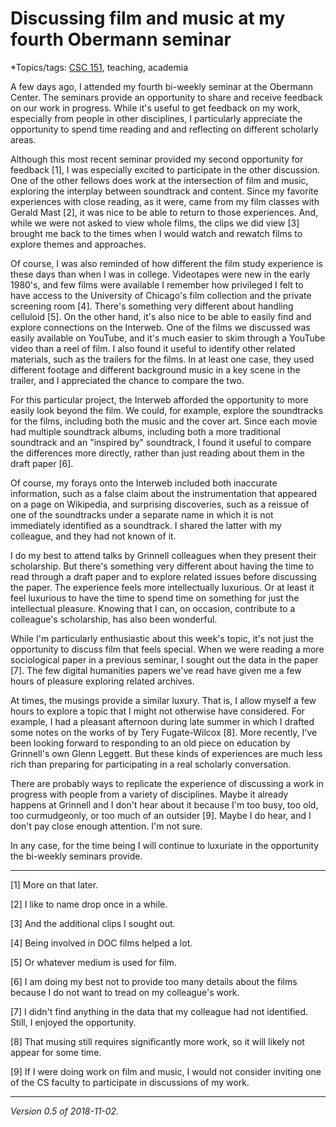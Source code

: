 Discussing film and music at my fourth Obermann seminar
=======================================================

*Topics/tags: [CSC 151](index-151), teaching, academia 

A few days ago, I attended my fourth bi-weekly seminar at the Obermann
Center.  The seminars provide an opportunity to share and receive feedback
on our work in progress.  While it's useful to get feedback on my work,
especially from people in other disciplines, I particularly appreciate
the opportunity to spend time reading and and reflecting on different
scholarly areas.

Although this most recent seminar provided my second opportunity for
feedback [1], I was especially excited to participate in the other
discussion.  One of the other fellows does work at the intersection of
film and music, exploring the interplay between soundtrack and content.
Since my favorite experiences with close reading, as it were, came from
my film classes with Gerald Mast [2], it was nice to be able to return
to those experiences.  And, while we were not asked to view whole films,
the clips we did view [3] brought me back to the times when I would
watch and rewatch films to explore themes and approaches.

Of course, I was also reminded of how different the film study experience
is these days than when I was in college.  Videotapes were new in the
early 1980's, and few films were available  I remember how privileged
I felt to have access to the University of Chicago's film collection
and the private screening room [4].  There's something very different
about handling celluloid [5].  On the other hand, it's also nice
to be able to easily find and explore connections on the Interweb.
One of the films we discussed was easily available on YouTube, and
it's much easier to skim through a YouTube video than a reel of film.
I also found it useful to identify other related materials, such as
the trailers for the films.  In at least one case, they used different
footage and different background music in a key scene in the trailer,
and I appreciated the chance to compare the two.

For this particular project, the Interweb afforded the opportunity to
more easily look beyond the film.  We could, for example, explore the
soundtracks for the films, including both the music and the cover art.
Since each movie had multiple soundtrack albums, including both a more
traditional soundtrack and an "inspired by" soundtrack, I found it useful
to compare the differences more directly, rather than just reading about
them in the draft paper [6].

Of course, my forays onto the Interweb included both inaccurate
information, such as a false claim about the instrumentation that appeared
on a page on Wikipedia, and surprising discoveries, such as a reissue
of one of the soundtracks under a separate name in which it is not
immediately identified as a soundtrack.  I shared the latter with my
colleague, and they had not known of it.

I do my best to attend talks by Grinnell colleagues when they present
their scholarship.  But there's something very different about having the
time to read through a draft paper and to explore related issues before
discussing the paper.  The experience feels more intellectually luxurious.
Or at least it feel luxurious to have the time to spend time on something
for just the intellectual pleasure.  Knowing that I can, on occasion,
contribute to a colleague's scholarship, has also been wonderful.

While I'm particularly enthusiastic about this week's topic, it's not
just the opportunity to discuss film that feels special.  When we were
reading a more sociological paper in a previous seminar, I sought out
the data in the paper [7].  The few digital humanities papers we've read
have given me a few hours of pleasure exploring related archives.

At times, the musings provide a similar luxury.  That is, I allow
myself a few hours to explore a topic that I might not otherwise have
considered.  For example, I had a pleasant afternoon during late summer
in which I drafted some notes on the works of by Tery Fugate-Wilcox
[8]. More recently, I've been looking forward to responding to an old
piece on education by Grinnell's own Glenn Leggett.  But these kinds
of experiences are much less rich than preparing for participating in
a real scholarly conversation.

There are probably ways to replicate the experience of discussing a work
in progress with people from a variety of disciplines.  Maybe it already
happens at Grinnell and I don't hear about it because I'm too busy, too
old, too curmudgeonly, or too much of an outsider [9].  Maybe I do hear,
and I don't pay close enough attention.  I'm not sure.

In any case, for the time being I will continue to luxuriate in the
opportunity the bi-weekly seminars provide.

---

[1] More on that later.

[2] I like to name drop once in a while.

[3] And the additional clips I sought out.

[4] Being involved in DOC films helped a lot.

[5] Or whatever medium is used for film.

[6] I am doing my best not to provide too many details about the films
because I do not want to tread on my colleague's work.

[7] I didn't find anything in the data that my colleague had not
identified.  Still, I enjoyed the opportunity.

[8] That musing still requires significantly more work, so it will
likely not appear for some time.

[9] If I were doing work on film and music, I would not consider inviting
one of the CS faculty to participate in discussions of my work.

---

*Version 0.5 of 2018-11-02.*
